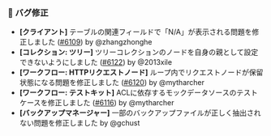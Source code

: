 ### 🐛 バグ修正

* **[クライアント]** テーブルの関連フィールドで「N/A」が表示される問題を修正しました ([#6109](https://github.com/nocobase/nocobase/pull/6109)) by @zhangzhonghe
* **[コレクション: ツリー]** ツリーコレクションのノードを自身の親として設定できないようにしました ([#6122](https://github.com/nocobase/nocobase/pull/6122)) by @2013xile
* **[ワークフロー: HTTPリクエストノード]** ループ内でリクエストノードが保留状態になる問題を修正しました ([#6120](https://github.com/nocobase/nocobase/pull/6120)) by @mytharcher
* **[ワークフロー: テストキット]** ACLに依存するモックデータソースのテストケースを修正しました ([#6116](https://github.com/nocobase/nocobase/pull/6116)) by @mytharcher
* **[バックアップマネージャー]** 一部のバックアップファイルが正しく抽出されない問題を修正しました by @gchust
